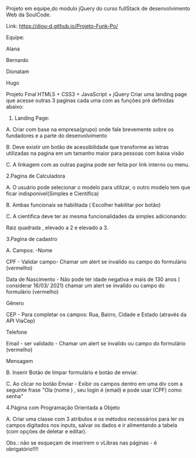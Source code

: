 Projeto em equipe,do modulo jQuery do curso fullStack de desenvolvimento Web da SoulCode.

Link: https://djou-d.github.io/Projeto-Funk-Po/

Equipe:

Alana

Bernardo

Dionatam

Hugo



Projeto Final HTML5 + CSS3 + JavaScript + jQuery
Criar uma landing page que acesse outras 3 paginas cada uma com as funções pré definidas abaixo:

1. Landing Page:

A. Criar com base na empresa(grupo) onde fale brevemente sobre os fundadores e a parte do desenvolvimento

B. Deve existir um botão de acessibilidade que transforme as letras utilizadas na pagina em um tamanho maior para pessoas com baixa visão

C. A linkagem com as outras pagina pode ser feita por link interno ou menu.



2.Pagina de Calculadora

A. O usuário pode selecionar o modelo para utilizar, o outro modelo tem que ficar indisponível(Simples e Científica)

B. Ambas funcionais se habilitada ( Escolher habilitar por botão)

C. A científica deve ter as mesma funcionalidades da simples adicionando:

Raiz quadrada , elevado a 2 e elevado a 3.



3.Pagina de cadastro

A. Campos: -Nome

CPF - Validar campo- Chamar um alert se invalido ou campo do formulário (vermelho)

Data de Nascimento - Não pode ter idade negativa e mais de 130 anos ( considerar 16/03/ 2021) chamar um alert se invalido ou campo do formulário (vermelho)

Gênero

CEP - Para completar os campos: Rua, Bairro, Cidade e Estado (através da API ViaCep)

Telefone

Email - ser validado - Chamar um alert se invalido ou campo do formulário (vermelho)

Mensagem

B. Inserir Botão de limpar formulário e botão de enviar.

C. Ao clicar no botão Enviar - Exibir os campos dentro em uma div com a seguinte frase "Ola (nome ) , seu login é (email) e pode usar (CPF) como senha"

4.Página com Programação Orientada a Objeto

A. Criar uma classe com 3 atributos e os métodos necessários para ler os campos digitados nos inputs, salvar os dados e ir alimentando a tabela (com opções de deletar e editar).



Obs.: não se esqueçam de inserirem o vLibras nas páginas - é obrigatório!!!!
